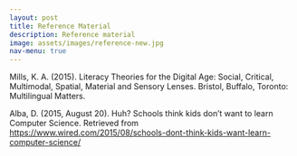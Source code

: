 ```yaml
---
layout: post
title: Reference Material
description: Reference material 
image: assets/images/reference-new.jpg
nav-menu: true
---
```


Mills, K. A. (2015). Literacy Theories for the Digital Age:  Social, Critical, Multimodal, Spatial, Material and Sensory Lenses. Bristol, Buffalo, Toronto: Multilingual Matters.

Alba, D. (2015, August 20). Huh? Schools think kids don’t want to learn Computer Science. Retrieved from https://www.wired.com/2015/08/schools-dont-think-kids-want-learn-computer-science/


